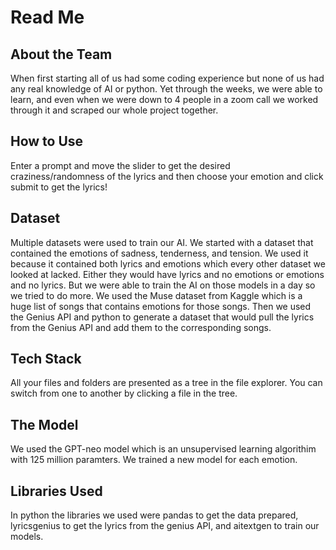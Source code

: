 # Read Me
## About the Team

When first starting all of us had some coding experience but none of us had any real knowledge of AI or python. Yet through the weeks, we were able to learn, and even when we were down to 4 people in a zoom call we worked through it and scraped our whole project together.


## How to Use

Enter a prompt and move the slider to get the desired craziness/randomness of the lyrics and then choose your emotion and click submit to get the lyrics!

## Dataset

Multiple datasets were used to train our AI. We started with a dataset that contained the emotions of sadness, tenderness, and tension. We used it because it contained both lyrics and emotions which every other dataset we looked at lacked. Either they would have lyrics and no emotions or emotions and no lyrics. But we were able to train the AI on those models in a day so we tried to do more. We used the Muse dataset from Kaggle which is a huge list of songs that contains emotions for those songs. Then we used the Genius API and python to generate a dataset that would pull the lyrics from the Genius API and add them to the corresponding songs.

## Tech Stack

All your files and folders are presented as a tree in the file explorer. You can switch from one to another by clicking a file in the tree.

## The Model
We used the GPT-neo model which is an unsupervised learning algorithim with 125 million paramters. We trained a new model for each emotion. 


## Libraries Used

In python the libraries we used were pandas to get the data prepared, lyricsgenius to get the lyrics from the genius API, and aitextgen to train our models.
